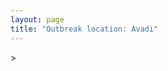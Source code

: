 ```yaml
---
layout: page
title: "Outbreak location: Avadi"
---
```

<div id="mapid">
<script src="https://buda-magenta.github.io/hazard_map/load_map.js"></script>
><script>
var marker_outbreak = L.marker([13.125476, 80.094090],{"autoPan": true}).addTo(map); marker_outbreak.bindTooltip("Avadi").openTooltip();

var circle_1 = L.circle([13.083694, 80.270186], {"pane": "markerPane", "color": "red", "fill": true, "fillOpacity": 0.2, "fillRule": "evenodd", "lineCap": "round", "lineJoin": "round", "opacity": 1.0, "radius": 1052064, "stroke": true, "weight": 2}).addTo(map);
circle_1.bindTooltip("Chennai<br>rank: 1<br>hazard index: 0.263016")

var circle_2 = L.circle([13.631637, 79.423171], {"pane": "markerPane", "color": "red", "fill": true, "fillOpacity": 0.2, "fillRule": "evenodd", "lineCap": "round", "lineJoin": "round", "opacity": 1.0, "radius": 165400, "stroke": true, "weight": 2}).addTo(map);
circle_2.bindTooltip("Tirupati<br>rank: 2<br>hazard index: 0.041350")

var circle_3 = L.circle([14.449372, 79.987376], {"pane": "markerPane", "color": "red", "fill": true, "fillOpacity": 0.2, "fillRule": "evenodd", "lineCap": "round", "lineJoin": "round", "opacity": 1.0, "radius": 63870, "stroke": true, "weight": 2}).addTo(map);
circle_3.bindTooltip("Nellore<br>rank: 3<br>hazard index: 0.015968")

var circle_4 = L.circle([12.979120, 77.591300], {"pane": "markerPane", "color": "red", "fill": true, "fillOpacity": 0.2, "fillRule": "evenodd", "lineCap": "round", "lineJoin": "round", "opacity": 1.0, "radius": 34143, "stroke": true, "weight": 2}).addTo(map);
circle_4.bindTooltip("Bangalore<br>rank: 4<br>hazard index: 0.008536")

var circle_5 = L.circle([13.156387, 80.300528], {"pane": "markerPane", "color": "red", "fill": true, "fillOpacity": 0.2, "fillRule": "evenodd", "lineCap": "round", "lineJoin": "round", "opacity": 1.0, "radius": 31404, "stroke": true, "weight": 2}).addTo(map);
circle_5.bindTooltip("Tiruvottiyur<br>rank: 5<br>hazard index: 0.007851")

var circle_6 = L.circle([12.989816, 80.100987], {"pane": "markerPane", "color": "red", "fill": true, "fillOpacity": 0.2, "fillRule": "evenodd", "lineCap": "round", "lineJoin": "round", "opacity": 1.0, "radius": 26564, "stroke": true, "weight": 2}).addTo(map);
circle_6.bindTooltip("Pallavaram<br>rank: 6<br>hazard index: 0.006641")

var circle_7 = L.circle([10.804973, 78.687030], {"pane": "markerPane", "color": "red", "fill": true, "fillOpacity": 0.2, "fillRule": "evenodd", "lineCap": "round", "lineJoin": "round", "opacity": 1.0, "radius": 26134, "stroke": true, "weight": 2}).addTo(map);
circle_7.bindTooltip("Tiruchirappalli<br>rank: 7<br>hazard index: 0.006534")

var circle_8 = L.circle([12.929903, 80.111823], {"pane": "markerPane", "color": "red", "fill": true, "fillOpacity": 0.2, "fillRule": "evenodd", "lineCap": "round", "lineJoin": "round", "opacity": 1.0, "radius": 21183, "stroke": true, "weight": 2}).addTo(map);
circle_8.bindTooltip("Tambaram<br>rank: 8<br>hazard index: 0.005296")

var circle_9 = L.circle([19.075990, 72.877393], {"pane": "markerPane", "color": "red", "fill": true, "fillOpacity": 0.2, "fillRule": "evenodd", "lineCap": "round", "lineJoin": "round", "opacity": 1.0, "radius": 19920, "stroke": true, "weight": 2}).addTo(map);
circle_9.bindTooltip("Mumbai<br>rank: 9<br>hazard index: 0.004980")

var circle_10 = L.circle([28.651718, 77.221939], {"pane": "markerPane", "color": "red", "fill": true, "fillOpacity": 0.2, "fillRule": "evenodd", "lineCap": "round", "lineJoin": "round", "opacity": 1.0, "radius": 19814, "stroke": true, "weight": 2}).addTo(map);
circle_10.bindTooltip("Delhi<br>rank: 10<br>hazard index: 0.004954")

var circle_11 = L.circle([12.836393, 79.705330], {"pane": "markerPane", "color": "red", "fill": true, "fillOpacity": 0.2, "fillRule": "evenodd", "lineCap": "round", "lineJoin": "round", "opacity": 1.0, "radius": 19294, "stroke": true, "weight": 2}).addTo(map);
circle_11.bindTooltip("Kanchipuram<br>rank: 11<br>hazard index: 0.004824")

var circle_12 = L.circle([11.001812, 76.962842], {"pane": "markerPane", "color": "red", "fill": true, "fillOpacity": 0.2, "fillRule": "evenodd", "lineCap": "round", "lineJoin": "round", "opacity": 1.0, "radius": 18817, "stroke": true, "weight": 2}).addTo(map);
circle_12.bindTooltip("Coimbatore<br>rank: 12<br>hazard index: 0.004704")

var circle_13 = L.circle([9.926115, 78.114098], {"pane": "markerPane", "color": "red", "fill": true, "fillOpacity": 0.2, "fillRule": "evenodd", "lineCap": "round", "lineJoin": "round", "opacity": 1.0, "radius": 18789, "stroke": true, "weight": 2}).addTo(map);
circle_13.bindTooltip("Madurai<br>rank: 13<br>hazard index: 0.004697")

var circle_14 = L.circle([11.664300, 78.146000], {"pane": "markerPane", "color": "red", "fill": true, "fillOpacity": 0.2, "fillRule": "evenodd", "lineCap": "round", "lineJoin": "round", "opacity": 1.0, "radius": 15665, "stroke": true, "weight": 2}).addTo(map);
circle_14.bindTooltip("Salem<br>rank: 14<br>hazard index: 0.003916")

var circle_15 = L.circle([11.715950, 79.767053], {"pane": "markerPane", "color": "red", "fill": true, "fillOpacity": 0.2, "fillRule": "evenodd", "lineCap": "round", "lineJoin": "round", "opacity": 1.0, "radius": 15367, "stroke": true, "weight": 2}).addTo(map);
circle_15.bindTooltip("Cuddalore Port<br>rank: 15<br>hazard index: 0.003842")

var circle_16 = L.circle([13.160105, 79.155551], {"pane": "markerPane", "color": "red", "fill": true, "fillOpacity": 0.2, "fillRule": "evenodd", "lineCap": "round", "lineJoin": "round", "opacity": 1.0, "radius": 14904, "stroke": true, "weight": 2}).addTo(map);
circle_16.bindTooltip("Chittoor<br>rank: 16<br>hazard index: 0.003726")

var circle_17 = L.circle([17.388786, 78.461065], {"pane": "markerPane", "color": "red", "fill": true, "fillOpacity": 0.2, "fillRule": "evenodd", "lineCap": "round", "lineJoin": "round", "opacity": 1.0, "radius": 13864, "stroke": true, "weight": 2}).addTo(map);
circle_17.bindTooltip("Hyderabad<br>rank: 17<br>hazard index: 0.003466")

var circle_18 = L.circle([22.541418, 88.357691], {"pane": "markerPane", "color": "red", "fill": true, "fillOpacity": 0.2, "fillRule": "evenodd", "lineCap": "round", "lineJoin": "round", "opacity": 1.0, "radius": 10382, "stroke": true, "weight": 2}).addTo(map);
circle_18.bindTooltip("Kolkata<br>rank: 18<br>hazard index: 0.002596")

var circle_19 = L.circle([12.955100, 78.269900], {"pane": "markerPane", "color": "red", "fill": true, "fillOpacity": 0.2, "fillRule": "evenodd", "lineCap": "round", "lineJoin": "round", "opacity": 1.0, "radius": 9204, "stroke": true, "weight": 2}).addTo(map);
circle_19.bindTooltip("Robertson Pet<br>rank: 19<br>hazard index: 0.002301")

var circle_20 = L.circle([13.573260, 78.479146], {"pane": "markerPane", "color": "red", "fill": true, "fillOpacity": 0.2, "fillRule": "evenodd", "lineCap": "round", "lineJoin": "round", "opacity": 1.0, "radius": 8962, "stroke": true, "weight": 2}).addTo(map);
circle_20.bindTooltip("Madanapalle<br>rank: 20<br>hazard index: 0.002241")

var circle_21 = L.circle([12.794811, 79.000641], {"pane": "markerPane", "color": "red", "fill": true, "fillOpacity": 0.2, "fillRule": "evenodd", "lineCap": "round", "lineJoin": "round", "opacity": 1.0, "radius": 8807, "stroke": true, "weight": 2}).addTo(map);
circle_21.bindTooltip("Vellore<br>rank: 21<br>hazard index: 0.002202")

var circle_22 = L.circle([16.508759, 80.618510], {"pane": "markerPane", "color": "red", "fill": true, "fillOpacity": 0.2, "fillRule": "evenodd", "lineCap": "round", "lineJoin": "round", "opacity": 1.0, "radius": 7676, "stroke": true, "weight": 2}).addTo(map);
circle_22.bindTooltip("Vijayawada<br>rank: 22<br>hazard index: 0.001919")

var circle_23 = L.circle([18.521428, 73.854454], {"pane": "markerPane", "color": "red", "fill": true, "fillOpacity": 0.2, "fillRule": "evenodd", "lineCap": "round", "lineJoin": "round", "opacity": 1.0, "radius": 7557, "stroke": true, "weight": 2}).addTo(map);
circle_23.bindTooltip("Pune<br>rank: 23<br>hazard index: 0.001889")

var circle_24 = L.circle([12.227213, 79.070156], {"pane": "markerPane", "color": "red", "fill": true, "fillOpacity": 0.2, "fillRule": "evenodd", "lineCap": "round", "lineJoin": "round", "opacity": 1.0, "radius": 6037, "stroke": true, "weight": 2}).addTo(map);
circle_24.bindTooltip("Tiruvannamalai<br>rank: 24<br>hazard index: 0.001509")

var circle_25 = L.circle([12.792907, 78.699917], {"pane": "markerPane", "color": "red", "fill": true, "fillOpacity": 0.2, "fillRule": "evenodd", "lineCap": "round", "lineJoin": "round", "opacity": 1.0, "radius": 5456, "stroke": true, "weight": 2}).addTo(map);
circle_25.bindTooltip("Ambur<br>rank: 25<br>hazard index: 0.001364")

var circle_26 = L.circle([8.576971, 77.050125], {"pane": "markerPane", "color": "red", "fill": true, "fillOpacity": 0.2, "fillRule": "evenodd", "lineCap": "round", "lineJoin": "round", "opacity": 1.0, "radius": 4986, "stroke": true, "weight": 2}).addTo(map);
circle_26.bindTooltip("Thiruvananthapuram<br>rank: 26<br>hazard index: 0.001247")

var circle_27 = L.circle([11.101781, 77.345192], {"pane": "markerPane", "color": "red", "fill": true, "fillOpacity": 0.2, "fillRule": "evenodd", "lineCap": "round", "lineJoin": "round", "opacity": 1.0, "radius": 4934, "stroke": true, "weight": 2}).addTo(map);
circle_27.bindTooltip("Tiruppur<br>rank: 27<br>hazard index: 0.001234")

var circle_28 = L.circle([17.723128, 83.301284], {"pane": "markerPane", "color": "red", "fill": true, "fillOpacity": 0.2, "fillRule": "evenodd", "lineCap": "round", "lineJoin": "round", "opacity": 1.0, "radius": 4529, "stroke": true, "weight": 2}).addTo(map);
circle_28.bindTooltip("Visakhapatnam<br>rank: 28<br>hazard index: 0.001132")

var circle_29 = L.circle([23.021624, 72.579707], {"pane": "markerPane", "color": "red", "fill": true, "fillOpacity": 0.2, "fillRule": "evenodd", "lineCap": "round", "lineJoin": "round", "opacity": 1.0, "radius": 4231, "stroke": true, "weight": 2}).addTo(map);
circle_29.bindTooltip("Ahmedabad<br>rank: 29<br>hazard index: 0.001058")

var circle_30 = L.circle([9.931308, 76.267414], {"pane": "markerPane", "color": "red", "fill": true, "fillOpacity": 0.2, "fillRule": "evenodd", "lineCap": "round", "lineJoin": "round", "opacity": 1.0, "radius": 3950, "stroke": true, "weight": 2}).addTo(map);
circle_30.bindTooltip("Kochi<br>rank: 30<br>hazard index: 0.000988")

var circle_31 = L.circle([11.664535, 92.739045], {"pane": "markerPane", "color": "red", "fill": true, "fillOpacity": 0.2, "fillRule": "evenodd", "lineCap": "round", "lineJoin": "round", "opacity": 1.0, "radius": 3709, "stroke": true, "weight": 2}).addTo(map);
circle_31.bindTooltip("Port Blair<br>rank: 31<br>hazard index: 0.000927")

var circle_32 = L.circle([10.915649, 79.806949], {"pane": "markerPane", "color": "red", "fill": true, "fillOpacity": 0.2, "fillRule": "evenodd", "lineCap": "round", "lineJoin": "round", "opacity": 1.0, "radius": 3702, "stroke": true, "weight": 2}).addTo(map);
circle_32.bindTooltip("Pondicherry<br>rank: 32<br>hazard index: 0.000926")

var circle_33 = L.circle([10.786027, 79.138150], {"pane": "markerPane", "color": "red", "fill": true, "fillOpacity": 0.2, "fillRule": "evenodd", "lineCap": "round", "lineJoin": "round", "opacity": 1.0, "radius": 3698, "stroke": true, "weight": 2}).addTo(map);
circle_33.bindTooltip("Thanjavur<br>rank: 33<br>hazard index: 0.000925")

var circle_34 = L.circle([10.330330, 78.067398], {"pane": "markerPane", "color": "red", "fill": true, "fillOpacity": 0.2, "fillRule": "evenodd", "lineCap": "round", "lineJoin": "round", "opacity": 1.0, "radius": 3148, "stroke": true, "weight": 2}).addTo(map);
circle_34.bindTooltip("Dindigul<br>rank: 34<br>hazard index: 0.000787")

var circle_35 = L.circle([10.525626, 76.213254], {"pane": "markerPane", "color": "red", "fill": true, "fillOpacity": 0.2, "fillRule": "evenodd", "lineCap": "round", "lineJoin": "round", "opacity": 1.0, "radius": 2908, "stroke": true, "weight": 2}).addTo(map);
circle_35.bindTooltip("Thrissur<br>rank: 35<br>hazard index: 0.000727")

var circle_36 = L.circle([20.266777, 85.843559], {"pane": "markerPane", "color": "red", "fill": true, "fillOpacity": 0.2, "fillRule": "evenodd", "lineCap": "round", "lineJoin": "round", "opacity": 1.0, "radius": 2749, "stroke": true, "weight": 2}).addTo(map);
circle_36.bindTooltip("Bhubaneswar<br>rank: 36<br>hazard index: 0.000687")

var circle_37 = L.circle([8.701220, 77.579269], {"pane": "markerPane", "color": "red", "fill": true, "fillOpacity": 0.2, "fillRule": "evenodd", "lineCap": "round", "lineJoin": "round", "opacity": 1.0, "radius": 2747, "stroke": true, "weight": 2}).addTo(map);
circle_37.bindTooltip("Tirunelveli<br>rank: 37<br>hazard index: 0.000687")

var circle_38 = L.circle([25.531031, 78.652689], {"pane": "markerPane", "color": "red", "fill": true, "fillOpacity": 0.2, "fillRule": "evenodd", "lineCap": "round", "lineJoin": "round", "opacity": 1.0, "radius": 2387, "stroke": true, "weight": 2}).addTo(map);
circle_38.bindTooltip("Jhansi<br>rank: 38<br>hazard index: 0.000597")

var circle_39 = L.circle([11.369204, 77.676627], {"pane": "markerPane", "color": "red", "fill": true, "fillOpacity": 0.2, "fillRule": "evenodd", "lineCap": "round", "lineJoin": "round", "opacity": 1.0, "radius": 2305, "stroke": true, "weight": 2}).addTo(map);
circle_39.bindTooltip("Erode<br>rank: 39<br>hazard index: 0.000576")

var circle_40 = L.circle([14.475294, 78.821686], {"pane": "markerPane", "color": "red", "fill": true, "fillOpacity": 0.2, "fillRule": "evenodd", "lineCap": "round", "lineJoin": "round", "opacity": 1.0, "radius": 2145, "stroke": true, "weight": 2}).addTo(map);
circle_40.bindTooltip("Kadapa<br>rank: 40<br>hazard index: 0.000536")

var circle_41 = L.circle([21.149813, 79.082056], {"pane": "markerPane", "color": "red", "fill": true, "fillOpacity": 0.2, "fillRule": "evenodd", "lineCap": "round", "lineJoin": "round", "opacity": 1.0, "radius": 2050, "stroke": true, "weight": 2}).addTo(map);
circle_41.bindTooltip("Nagpur<br>rank: 41<br>hazard index: 0.000513")

var circle_42 = L.circle([26.180598, 91.753943], {"pane": "markerPane", "color": "red", "fill": true, "fillOpacity": 0.2, "fillRule": "evenodd", "lineCap": "round", "lineJoin": "round", "opacity": 1.0, "radius": 1949, "stroke": true, "weight": 2}).addTo(map);
circle_42.bindTooltip("Guwahati<br>rank: 42<br>hazard index: 0.000487")

var circle_43 = L.circle([12.869810, 74.843008], {"pane": "markerPane", "color": "red", "fill": true, "fillOpacity": 0.2, "fillRule": "evenodd", "lineCap": "round", "lineJoin": "round", "opacity": 1.0, "radius": 1873, "stroke": true, "weight": 2}).addTo(map);
circle_43.bindTooltip("Mangalore<br>rank: 43<br>hazard index: 0.000468")

var circle_44 = L.circle([16.291519, 80.454159], {"pane": "markerPane", "color": "red", "fill": true, "fillOpacity": 0.2, "fillRule": "evenodd", "lineCap": "round", "lineJoin": "round", "opacity": 1.0, "radius": 1823, "stroke": true, "weight": 2}).addTo(map);
circle_44.bindTooltip("Guntur<br>rank: 44<br>hazard index: 0.000456")

var circle_45 = L.circle([10.964555, 79.371730], {"pane": "markerPane", "color": "red", "fill": true, "fillOpacity": 0.2, "fillRule": "evenodd", "lineCap": "round", "lineJoin": "round", "opacity": 1.0, "radius": 1810, "stroke": true, "weight": 2}).addTo(map);
circle_45.bindTooltip("Kumbakonam<br>rank: 45<br>hazard index: 0.000453")

var circle_46 = L.circle([11.258608, 75.778874], {"pane": "markerPane", "color": "red", "fill": true, "fillOpacity": 0.2, "fillRule": "evenodd", "lineCap": "round", "lineJoin": "round", "opacity": 1.0, "radius": 1769, "stroke": true, "weight": 2}).addTo(map);
circle_46.bindTooltip("Kozhikode<br>rank: 46<br>hazard index: 0.000442")

var circle_47 = L.circle([8.887951, 76.595501], {"pane": "markerPane", "color": "red", "fill": true, "fillOpacity": 0.2, "fillRule": "evenodd", "lineCap": "round", "lineJoin": "round", "opacity": 1.0, "radius": 1694, "stroke": true, "weight": 2}).addTo(map);
circle_47.bindTooltip("Kollam<br>rank: 47<br>hazard index: 0.000424")

var circle_48 = L.circle([15.398403, 73.812918], {"pane": "markerPane", "color": "red", "fill": true, "fillOpacity": 0.2, "fillRule": "evenodd", "lineCap": "round", "lineJoin": "round", "opacity": 1.0, "radius": 1682, "stroke": true, "weight": 2}).addTo(map);
circle_48.bindTooltip("Vasco Da Gama<br>rank: 48<br>hazard index: 0.000421")

var circle_49 = L.circle([12.305183, 76.655361], {"pane": "markerPane", "color": "red", "fill": true, "fillOpacity": 0.2, "fillRule": "evenodd", "lineCap": "round", "lineJoin": "round", "opacity": 1.0, "radius": 1605, "stroke": true, "weight": 2}).addTo(map);
circle_49.bindTooltip("Mysore<br>rank: 49<br>hazard index: 0.000401")

var circle_50 = L.circle([26.915458, 75.818982], {"pane": "markerPane", "color": "red", "fill": true, "fillOpacity": 0.2, "fillRule": "evenodd", "lineCap": "round", "lineJoin": "round", "opacity": 1.0, "radius": 1572, "stroke": true, "weight": 2}).addTo(map);
circle_50.bindTooltip("Jaipur<br>rank: 50<br>hazard index: 0.000393")

var circle_51 = L.circle([17.005045, 81.780473], {"pane": "markerPane", "color": "red", "fill": true, "fillOpacity": 0.2, "fillRule": "evenodd", "lineCap": "round", "lineJoin": "round", "opacity": 1.0, "radius": 1445, "stroke": true, "weight": 2}).addTo(map);
circle_51.bindTooltip("Rajahmundry<br>rank: 51<br>hazard index: 0.000361")

var circle_52 = L.circle([10.805628, 79.824660], {"pane": "markerPane", "color": "red", "fill": true, "fillOpacity": 0.2, "fillRule": "evenodd", "lineCap": "round", "lineJoin": "round", "opacity": 1.0, "radius": 1324, "stroke": true, "weight": 2}).addTo(map);
circle_52.bindTooltip("Nagapattinam<br>rank: 52<br>hazard index: 0.000331")

var circle_53 = L.circle([15.507554, 80.060800], {"pane": "markerPane", "color": "red", "fill": true, "fillOpacity": 0.2, "fillRule": "evenodd", "lineCap": "round", "lineJoin": "round", "opacity": 1.0, "radius": 1232, "stroke": true, "weight": 2}).addTo(map);
circle_53.bindTooltip("Ongole<br>rank: 53<br>hazard index: 0.000308")

var circle_54 = L.circle([10.787898, 76.474087], {"pane": "markerPane", "color": "red", "fill": true, "fillOpacity": 0.2, "fillRule": "evenodd", "lineCap": "round", "lineJoin": "round", "opacity": 1.0, "radius": 1207, "stroke": true, "weight": 2}).addTo(map);
circle_54.bindTooltip("Palakkad<br>rank: 54<br>hazard index: 0.000302")

var circle_55 = L.circle([19.194329, 72.970178], {"pane": "markerPane", "color": "red", "fill": true, "fillOpacity": 0.2, "fillRule": "evenodd", "lineCap": "round", "lineJoin": "round", "opacity": 1.0, "radius": 1113, "stroke": true, "weight": 2}).addTo(map);
circle_55.bindTooltip("Thane<br>rank: 55<br>hazard index: 0.000278")

var circle_56 = L.circle([14.654623, 77.556260], {"pane": "markerPane", "color": "red", "fill": true, "fillOpacity": 0.2, "fillRule": "evenodd", "lineCap": "round", "lineJoin": "round", "opacity": 1.0, "radius": 1110, "stroke": true, "weight": 2}).addTo(map);
circle_56.bindTooltip("Anantapur<br>rank: 56<br>hazard index: 0.000278")

var circle_57 = L.circle([8.805260, 78.145274], {"pane": "markerPane", "color": "red", "fill": true, "fillOpacity": 0.2, "fillRule": "evenodd", "lineCap": "round", "lineJoin": "round", "opacity": 1.0, "radius": 1062, "stroke": true, "weight": 2}).addTo(map);
circle_57.bindTooltip("Thoothukudi<br>rank: 57<br>hazard index: 0.000266")

var circle_58 = L.circle([13.137000, 78.133961], {"pane": "markerPane", "color": "red", "fill": true, "fillOpacity": 0.2, "fillRule": "evenodd", "lineCap": "round", "lineJoin": "round", "opacity": 1.0, "radius": 1052, "stroke": true, "weight": 2}).addTo(map);
circle_58.bindTooltip("Kolar<br>rank: 58<br>hazard index: 0.000263")

var circle_59 = L.circle([10.500000, 78.833333], {"pane": "markerPane", "color": "red", "fill": true, "fillOpacity": 0.2, "fillRule": "evenodd", "lineCap": "round", "lineJoin": "round", "opacity": 1.0, "radius": 997, "stroke": true, "weight": 2}).addTo(map);
circle_59.bindTooltip("Pudukkottai<br>rank: 59<br>hazard index: 0.000249")

var circle_60 = L.circle([23.258486, 77.401989], {"pane": "markerPane", "color": "red", "fill": true, "fillOpacity": 0.2, "fillRule": "evenodd", "lineCap": "round", "lineJoin": "round", "opacity": 1.0, "radius": 983, "stroke": true, "weight": 2}).addTo(map);
circle_60.bindTooltip("Bhopal<br>rank: 60<br>hazard index: 0.000246")

var circle_61 = L.circle([21.170200, 72.831100], {"pane": "markerPane", "color": "red", "fill": true, "fillOpacity": 0.2, "fillRule": "evenodd", "lineCap": "round", "lineJoin": "round", "opacity": 1.0, "radius": 970, "stroke": true, "weight": 2}).addTo(map);
circle_61.bindTooltip("Surat<br>rank: 61<br>hazard index: 0.000243")

var circle_62 = L.circle([14.422347, 77.720069], {"pane": "markerPane", "color": "red", "fill": true, "fillOpacity": 0.2, "fillRule": "evenodd", "lineCap": "round", "lineJoin": "round", "opacity": 1.0, "radius": 949, "stroke": true, "weight": 2}).addTo(map);
circle_62.bindTooltip("Dharmavaram<br>rank: 62<br>hazard index: 0.000237")

var circle_63 = L.circle([9.500665, 76.412414], {"pane": "markerPane", "color": "red", "fill": true, "fillOpacity": 0.2, "fillRule": "evenodd", "lineCap": "round", "lineJoin": "round", "opacity": 1.0, "radius": 912, "stroke": true, "weight": 2}).addTo(map);
circle_63.bindTooltip("Alappuzha<br>rank: 63<br>hazard index: 0.000228")

var circle_64 = L.circle([10.044512, 78.743363], {"pane": "markerPane", "color": "red", "fill": true, "fillOpacity": 0.2, "fillRule": "evenodd", "lineCap": "round", "lineJoin": "round", "opacity": 1.0, "radius": 908, "stroke": true, "weight": 2}).addTo(map);
circle_64.bindTooltip("Karaikkudi<br>rank: 64<br>hazard index: 0.000227")

var circle_65 = L.circle([8.188047, 77.429049], {"pane": "markerPane", "color": "red", "fill": true, "fillOpacity": 0.2, "fillRule": "evenodd", "lineCap": "round", "lineJoin": "round", "opacity": 1.0, "radius": 885, "stroke": true, "weight": 2}).addTo(map);
circle_65.bindTooltip("Nagercoil<br>rank: 65<br>hazard index: 0.000221")

var circle_66 = L.circle([13.340077, 77.100621], {"pane": "markerPane", "color": "red", "fill": true, "fillOpacity": 0.2, "fillRule": "evenodd", "lineCap": "round", "lineJoin": "round", "opacity": 1.0, "radius": 872, "stroke": true, "weight": 2}).addTo(map);
circle_66.bindTooltip("Tumkur<br>rank: 66<br>hazard index: 0.000218")

var circle_67 = L.circle([16.237773, 80.646422], {"pane": "markerPane", "color": "red", "fill": true, "fillOpacity": 0.2, "fillRule": "evenodd", "lineCap": "round", "lineJoin": "round", "opacity": 1.0, "radius": 832, "stroke": true, "weight": 2}).addTo(map);
circle_67.bindTooltip("Tenali<br>rank: 67<br>hazard index: 0.000208")

var circle_68 = L.circle([15.143395, 76.919388], {"pane": "markerPane", "color": "red", "fill": true, "fillOpacity": 0.2, "fillRule": "evenodd", "lineCap": "round", "lineJoin": "round", "opacity": 1.0, "radius": 801, "stroke": true, "weight": 2}).addTo(map);
circle_68.bindTooltip("Bellary<br>rank: 68<br>hazard index: 0.000200")

var circle_69 = L.circle([17.980609, 79.598212], {"pane": "markerPane", "color": "red", "fill": true, "fillOpacity": 0.2, "fillRule": "evenodd", "lineCap": "round", "lineJoin": "round", "opacity": 1.0, "radius": 745, "stroke": true, "weight": 2}).addTo(map);
circle_69.bindTooltip("Warangal<br>rank: 69<br>hazard index: 0.000186")

var circle_70 = L.circle([22.720362, 75.868200], {"pane": "markerPane", "color": "red", "fill": true, "fillOpacity": 0.2, "fillRule": "evenodd", "lineCap": "round", "lineJoin": "round", "opacity": 1.0, "radius": 694, "stroke": true, "weight": 2}).addTo(map);
circle_70.bindTooltip("Indore<br>rank: 70<br>hazard index: 0.000174")

var circle_71 = L.circle([26.838100, 80.934600], {"pane": "markerPane", "color": "red", "fill": true, "fillOpacity": 0.2, "fillRule": "evenodd", "lineCap": "round", "lineJoin": "round", "opacity": 1.0, "radius": 681, "stroke": true, "weight": 2}).addTo(map);
circle_71.bindTooltip("Lucknow<br>rank: 71<br>hazard index: 0.000170")

var circle_72 = L.circle([15.119651, 77.455290], {"pane": "markerPane", "color": "red", "fill": true, "fillOpacity": 0.2, "fillRule": "evenodd", "lineCap": "round", "lineJoin": "round", "opacity": 1.0, "radius": 635, "stroke": true, "weight": 2}).addTo(map);
circle_72.bindTooltip("Guntakal<br>rank: 72<br>hazard index: 0.000159")

var circle_73 = L.circle([9.403158, 77.518264], {"pane": "markerPane", "color": "red", "fill": true, "fillOpacity": 0.2, "fillRule": "evenodd", "lineCap": "round", "lineJoin": "round", "opacity": 1.0, "radius": 631, "stroke": true, "weight": 2}).addTo(map);
circle_73.bindTooltip("Rajapalayam<br>rank: 73<br>hazard index: 0.000158")

var circle_74 = L.circle([20.468600, 85.879200], {"pane": "markerPane", "color": "red", "fill": true, "fillOpacity": 0.2, "fillRule": "evenodd", "lineCap": "round", "lineJoin": "round", "opacity": 1.0, "radius": 613, "stroke": true, "weight": 2}).addTo(map);
circle_74.bindTooltip("Cuttack<br>rank: 74<br>hazard index: 0.000153")

var circle_75 = L.circle([16.943738, 82.235061], {"pane": "markerPane", "color": "red", "fill": true, "fillOpacity": 0.2, "fillRule": "evenodd", "lineCap": "round", "lineJoin": "round", "opacity": 1.0, "radius": 589, "stroke": true, "weight": 2}).addTo(map);
circle_75.bindTooltip("Kakinada<br>rank: 75<br>hazard index: 0.000147")

var circle_76 = L.circle([25.609324, 85.123525], {"pane": "markerPane", "color": "red", "fill": true, "fillOpacity": 0.2, "fillRule": "evenodd", "lineCap": "round", "lineJoin": "round", "opacity": 1.0, "radius": 553, "stroke": true, "weight": 2}).addTo(map);
circle_76.bindTooltip("Patna<br>rank: 76<br>hazard index: 0.000138")

var circle_77 = L.circle([17.849907, 75.276320], {"pane": "markerPane", "color": "red", "fill": true, "fillOpacity": 0.2, "fillRule": "evenodd", "lineCap": "round", "lineJoin": "round", "opacity": 1.0, "radius": 529, "stroke": true, "weight": 2}).addTo(map);
circle_77.bindTooltip("Solapur<br>rank: 77<br>hazard index: 0.000132")

var circle_78 = L.circle([16.094950, 80.165878], {"pane": "markerPane", "color": "red", "fill": true, "fillOpacity": 0.2, "fillRule": "evenodd", "lineCap": "round", "lineJoin": "round", "opacity": 1.0, "radius": 496, "stroke": true, "weight": 2}).addTo(map);
circle_78.bindTooltip("Chilakaluripet<br>rank: 78<br>hazard index: 0.000124")

var circle_79 = L.circle([15.351838, 75.137985], {"pane": "markerPane", "color": "red", "fill": true, "fillOpacity": 0.2, "fillRule": "evenodd", "lineCap": "round", "lineJoin": "round", "opacity": 1.0, "radius": 492, "stroke": true, "weight": 2}).addTo(map);
circle_79.bindTooltip("Hubli<br>rank: 79<br>hazard index: 0.000123")

var circle_80 = L.circle([27.175255, 78.009816], {"pane": "markerPane", "color": "red", "fill": true, "fillOpacity": 0.2, "fillRule": "evenodd", "lineCap": "round", "lineJoin": "round", "opacity": 1.0, "radius": 491, "stroke": true, "weight": 2}).addTo(map);
circle_80.bindTooltip("Agra<br>rank: 80<br>hazard index: 0.000123")

var circle_81 = L.circle([15.475377, 78.478558], {"pane": "markerPane", "color": "red", "fill": true, "fillOpacity": 0.2, "fillRule": "evenodd", "lineCap": "round", "lineJoin": "round", "opacity": 1.0, "radius": 472, "stroke": true, "weight": 2}).addTo(map);
circle_81.bindTooltip("Nandyal<br>rank: 81<br>hazard index: 0.000118")

var circle_82 = L.circle([25.335649, 83.007629], {"pane": "markerPane", "color": "red", "fill": true, "fillOpacity": 0.2, "fillRule": "evenodd", "lineCap": "round", "lineJoin": "round", "opacity": 1.0, "radius": 442, "stroke": true, "weight": 2}).addTo(map);
circle_82.bindTooltip("Varanasi<br>rank: 82<br>hazard index: 0.000111")

var circle_83 = L.circle([16.432998, 80.993715], {"pane": "markerPane", "color": "red", "fill": true, "fillOpacity": 0.2, "fillRule": "evenodd", "lineCap": "round", "lineJoin": "round", "opacity": 1.0, "radius": 433, "stroke": true, "weight": 2}).addTo(map);
circle_83.bindTooltip("Gudivada<br>rank: 83<br>hazard index: 0.000108")

var circle_84 = L.circle([23.831238, 91.282382], {"pane": "markerPane", "color": "red", "fill": true, "fillOpacity": 0.2, "fillRule": "evenodd", "lineCap": "round", "lineJoin": "round", "opacity": 1.0, "radius": 408, "stroke": true, "weight": 2}).addTo(map);
circle_84.bindTooltip("Agartala<br>rank: 84<br>hazard index: 0.000102")

var circle_85 = L.circle([14.752266, 78.548552], {"pane": "markerPane", "color": "red", "fill": true, "fillOpacity": 0.2, "fillRule": "evenodd", "lineCap": "round", "lineJoin": "round", "opacity": 1.0, "radius": 388, "stroke": true, "weight": 2}).addTo(map);
circle_85.bindTooltip("Proddatur<br>rank: 85<br>hazard index: 0.000097")

var circle_86 = L.circle([22.297314, 73.194257], {"pane": "markerPane", "color": "red", "fill": true, "fillOpacity": 0.2, "fillRule": "evenodd", "lineCap": "round", "lineJoin": "round", "opacity": 1.0, "radius": 382, "stroke": true, "weight": 2}).addTo(map);
circle_86.bindTooltip("Vadodara<br>rank: 86<br>hazard index: 0.000096")

var circle_87 = L.circle([26.460914, 80.321759], {"pane": "markerPane", "color": "red", "fill": true, "fillOpacity": 0.2, "fillRule": "evenodd", "lineCap": "round", "lineJoin": "round", "opacity": 1.0, "radius": 377, "stroke": true, "weight": 2}).addTo(map);
circle_87.bindTooltip("Kanpur<br>rank: 87<br>hazard index: 0.000094")

var circle_88 = L.circle([26.203725, 78.157363], {"pane": "markerPane", "color": "red", "fill": true, "fillOpacity": 0.2, "fillRule": "evenodd", "lineCap": "round", "lineJoin": "round", "opacity": 1.0, "radius": 353, "stroke": true, "weight": 2}).addTo(map);
circle_88.bindTooltip("Gwalior<br>rank: 88<br>hazard index: 0.000088")

var circle_89 = L.circle([24.578721, 73.686257], {"pane": "markerPane", "color": "red", "fill": true, "fillOpacity": 0.2, "fillRule": "evenodd", "lineCap": "round", "lineJoin": "round", "opacity": 1.0, "radius": 344, "stroke": true, "weight": 2}).addTo(map);
circle_89.bindTooltip("Udaipur<br>rank: 89<br>hazard index: 0.000086")

var circle_90 = L.circle([23.795281, 86.430964], {"pane": "markerPane", "color": "red", "fill": true, "fillOpacity": 0.2, "fillRule": "evenodd", "lineCap": "round", "lineJoin": "round", "opacity": 1.0, "radius": 343, "stroke": true, "weight": 2}).addTo(map);
circle_90.bindTooltip("Dhanbad<br>rank: 90<br>hazard index: 0.000086")

var circle_91 = L.circle([23.370035, 85.325013], {"pane": "markerPane", "color": "red", "fill": true, "fillOpacity": 0.2, "fillRule": "evenodd", "lineCap": "round", "lineJoin": "round", "opacity": 1.0, "radius": 323, "stroke": true, "weight": 2}).addTo(map);
circle_91.bindTooltip("Ranchi<br>rank: 91<br>hazard index: 0.000081")

var circle_92 = L.circle([16.181939, 81.135130], {"pane": "markerPane", "color": "red", "fill": true, "fillOpacity": 0.2, "fillRule": "evenodd", "lineCap": "round", "lineJoin": "round", "opacity": 1.0, "radius": 322, "stroke": true, "weight": 2}).addTo(map);
circle_92.bindTooltip("Machilipatnam<br>rank: 92<br>hazard index: 0.000081")

var circle_93 = L.circle([19.807608, 85.825254], {"pane": "markerPane", "color": "red", "fill": true, "fillOpacity": 0.2, "fillRule": "evenodd", "lineCap": "round", "lineJoin": "round", "opacity": 1.0, "radius": 316, "stroke": true, "weight": 2}).addTo(map);
circle_93.bindTooltip("Puri<br>rank: 93<br>hazard index: 0.000079")

var circle_94 = L.circle([16.676135, 81.170868], {"pane": "markerPane", "color": "red", "fill": true, "fillOpacity": 0.2, "fillRule": "evenodd", "lineCap": "round", "lineJoin": "round", "opacity": 1.0, "radius": 315, "stroke": true, "weight": 2}).addTo(map);
circle_94.bindTooltip("Eluru<br>rank: 94<br>hazard index: 0.000079")

var circle_95 = L.circle([22.591260, 88.390964], {"pane": "markerPane", "color": "red", "fill": true, "fillOpacity": 0.2, "fillRule": "evenodd", "lineCap": "round", "lineJoin": "round", "opacity": 1.0, "radius": 303, "stroke": true, "weight": 2}).addTo(map);
circle_95.bindTooltip("Bidhan Nagar<br>rank: 95<br>hazard index: 0.000076")

var circle_96 = L.circle([18.627929, 73.800983], {"pane": "markerPane", "color": "red", "fill": true, "fillOpacity": 0.2, "fillRule": "evenodd", "lineCap": "round", "lineJoin": "round", "opacity": 1.0, "radius": 298, "stroke": true, "weight": 2}).addTo(map);
circle_96.bindTooltip("Pimpri Chinchwad<br>rank: 96<br>hazard index: 0.000075")

var circle_97 = L.circle([12.732884, 77.830948], {"pane": "markerPane", "color": "red", "fill": true, "fillOpacity": 0.2, "fillRule": "evenodd", "lineCap": "round", "lineJoin": "round", "opacity": 1.0, "radius": 291, "stroke": true, "weight": 2}).addTo(map);
circle_97.bindTooltip("Hosur<br>rank: 97<br>hazard index: 0.000073")

var circle_98 = L.circle([28.428262, 77.002700], {"pane": "markerPane", "color": "red", "fill": true, "fillOpacity": 0.2, "fillRule": "evenodd", "lineCap": "round", "lineJoin": "round", "opacity": 1.0, "radius": 280, "stroke": true, "weight": 2}).addTo(map);
circle_98.bindTooltip("Gurgaon<br>rank: 98<br>hazard index: 0.000070")

var circle_99 = L.circle([25.438130, 81.833800], {"pane": "markerPane", "color": "red", "fill": true, "fillOpacity": 0.2, "fillRule": "evenodd", "lineCap": "round", "lineJoin": "round", "opacity": 1.0, "radius": 275, "stroke": true, "weight": 2}).addTo(map);
circle_99.bindTooltip("Allahabad<br>rank: 99<br>hazard index: 0.000069")

var circle_100 = L.circle([20.011247, 73.790236], {"pane": "markerPane", "color": "red", "fill": true, "fillOpacity": 0.2, "fillRule": "evenodd", "lineCap": "round", "lineJoin": "round", "opacity": 1.0, "radius": 273, "stroke": true, "weight": 2}).addTo(map);
circle_100.bindTooltip("Nashik<br>rank: 100<br>hazard index: 0.000068")
</script>
</div>